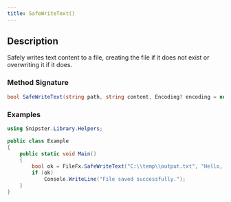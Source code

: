 ```yaml
---
title: SafeWriteText()
---
```


## Description
Safely writes text content to a file, creating the file if it does not exist or overwriting it if it does.

### Method Signature

```csharp
bool SafeWriteText(string path, string content, Encoding? encoding = null)
```
### Examples

```csharp
using Snipster.Library.Helpers;

public class Example
{
    public static void Main()
    {
        bool ok = FileFx.SafeWriteText("C:\\temp\\output.txt", "Hello, Utils!");
        if (ok)
            Console.WriteLine("File saved successfully.");
    }
}
```